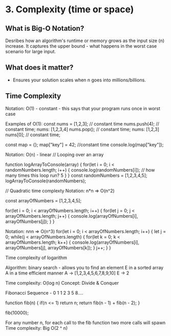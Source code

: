 # 3. Complexity (time or space)

## What is Big-O Notation?
Desribes how an algorithm's runtime or memory grows as the input size (n) increase.
It captures the upper bound - what happens in the worst case scenario for large input.

## What does it matter?
- Ensures your solution scales when n goes into millions/billions.

## Time Complexity

Notation: O(1) - constant
    - this says that your program runs once in worst case

Examples of O(1):
const nums = [1,2,3];   // constant time
nums.push(4);           // constant time; nums: [1,2,3,4]
nums.pop();             // constant time; nums: [1,2,3]
nums[0];                // constant time;

const map = {};
map["key"] = 42;         //constant time
console.log(map["key"]);

Notation: O(n) - linear
// Looping over an array

function logArrayToConsole(array) {
    for(let i = 0; i < randomNumbers.length; i++) {
        console.log(randomNumbers[i]);  // how many times this loop run? 5
    }
}
const randomNumbers = [1,2,3,4,5];
logArrayToConsole(randomNumbers);

// Quadratic time complexty
Notation: n*n => O(n^2)

const arrayOfNumbers = [1,2,3,4,5];
<!-- Nested loop -->
for(let i = 0; i < arrayOfNumbers.length; i++) {
    for(let j = 0; j < arrayOfNumbers.length; j++) {
        console.log(arrayOfNumbers[i], arrayOfNumbers[j]);
    }
}
<!-- n = 5; 5 * 5 -> 25 -->
<!-- i = 1; 2 is the element; 
            output: 2,1
                    2,2
                    2,3
                    2,4
                    2,5
 -->

Notation: n*n*n => O(n^3)
for(let i = 0; i < arrayOfNumbers.length; i++) {
    let j = 0; 
    while(j < arrayOfNumbers.length) {
        for(let k = 0; k < arrayOfNumbers.length; k++) {
            console.log(arrayOfNumbers[i], arrayOfNumbers[j], arrayOfNumbers[k]);
        }
        j++;
    }
}
<!-- Input size is 5 -> out loop runs 5 times, 
                            for each time, inner loop runs 5 times
                                for each time, nested inner loop runes 5 times
n * n * n => 5 * 5 * 5 => 125 -->

Time complexity of logarithm

Algorithm: binary search - allows you to find an element E in a sorted array A in a time efficient manner
A -> [1,2,3,4,5,6,7,8,9,10]
E -> 2
<!-- How can you search A?
    Start from index 0 and check if each element equals E
    Start from the last index and go to index 0
    Time complexity: O(n)
-->
<!-- 
In binary search:
    we must loop over "search area" in every iteration
        left = 0
        right = array.length - 1
        while loop that runs until your left and right are equal
            find the middle element
            checks: is the middle element my target?

Starts of by looking the middle element of the array
6 / 3 => 2  -> O(1)
3 > 2 -> true
new sub-array we need to search: [1,2]
2 / 2 -> 1
2 == 2 -> true
 -->
Time complexity: O(log n)
Concept: Divide & Conquer

<!-- O(2 ^ n) -->
Fibonacci Sequence - 0 1 1 2 3 5 8....
<!-- Recursion to solve this problem -->
function fib(n) {
    <!-- base condition -->
    if(n <= 1) return n;
    return fib(n - 1) + fib(n - 2);
}

fib(10000);

For any number n, for each call to the fib function two more calls will spawn
Time complexity: Big O(2 ^ n)

<!-- Factorial: O(n!) -->
<!-- O(n + m) -->